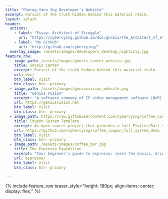 ```yaml
---
title: "Cherng-Yann Ing Developer's Website"
excerpt: Pursuit of the truth hidden behind this material realm.
layout: splash
header:
  actions:
    - label: "Essay: Architect of Struggle"
      url: "https://cybercying.github.io/doc/gnosis/The_Architect_of_Struggle.html"
    - label: "My GitHub"
      url: "http://github.com/cybercying/"
  overlay_image: /assets/images/developers_desktop_nightcity.jpg
feature_row:
  - image_path: /assets/images/gnosis_center_website.jpg
    title: Gnosis Center
    excerpt: Pursuit of the truth hidden behind this material realm.
    url: doc/
    btn_label: Visit
    btn_class: btn--primary
  - image_path: /assets/images/geniusvision_website.png
    title: "Genius Vision"
    excerpt: "A software company of IP video management software (NVR) founded by me."
    url: https://geniusvision.net
    btn_label: Visit
    btn_class: btn--primary
  - image_path: https://raw.githubusercontent.com/cybercying/coffee_coupon_full_system_demo/refs/heads/main/doc/screenshots/title.png
    title: Coupon System Template
    excerpt: An open source project that provides a full Flutter/Dart system template.
    url: https://github.com/cybercying/coffee_coupon_full_system_demo
    btn_label: Visit
    btn_class: btn--primary
  - image_path: /assets/images/coffee_bar.jpg
    title: The Espresso Expedition
    excerpt: "Your beginner's guide to espresso: learn the basics, drinks, and tips."
    url: espresso/
    btn_label: Visit
    btn_class: btn--primary

---
```



{% include feature_row teaser_style="height: 180px; align-items: center; display: flex;" %}
